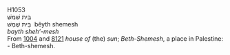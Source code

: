 <body>
  <p>H1053<br>  בּית שׁמשׁ  <br> בֵּיתּ שֶׁמֶשׁ  ‎  bêyth shemesh  <br><i>bayth</i> <i>sheh‘-mesh </i><br>From <a href="h1004.htm">1004</a> and <a href="h8121.htm">8121</a>  <i>house</i> <i>of</i> (the) <i>sun</i>; <i>Beth-Shemesh</i>, a place in Palestine: - Beth-shemesh.<br></p>
 </body>